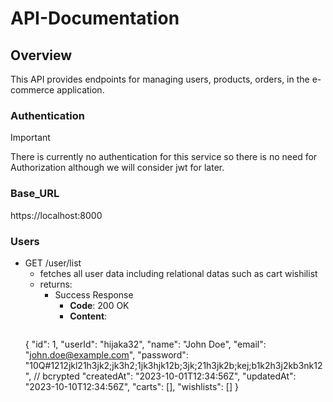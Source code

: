 # API-Documentation
## Overview
This API provides endpoints for managing users, products, orders, in the e-commerce application.
### Authentication 
>[!IMPORTANT]
>There is currently no authentication for this service so there is no need for Authorization although we will consider jwt for later.
### Base_URL
https://localhost:8000
### Users
- GET /user/list
  - fetches all user data including relational datas such as cart wishilist
  - returns:
    - Success Response
      - **Code**: 200 OK
      - **Content**:
        ```json
  {
    "id": 1,
    "userId": "hijaka32",
    "name": "John Doe",
    "email": "john.doe@example.com",
    "password": "10Q#1212jkl21h3jk2;jk3h2;1jk3hjk12b;3jk;21h3jk2b;kej;b1k2h3j2kb3nk12", // bcrypted
    "createdAt": "2023-10-01T12:34:56Z",
    "updatedAt": "2023-10-10T12:34:56Z",
    "carts": [],
    "wishlists": []
  }
  
  


